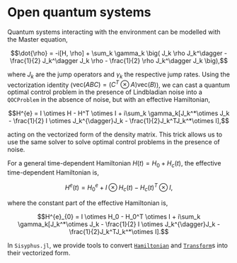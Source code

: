 # Open quantum systems

Quantum systems interacting with the environment can be modelled with the Master equation,

$$\dot{\rho} = -i[H, \rho]  + \sum_k \gamma_k \big( J_k \rho J_k^\dagger - \frac{1}{2} J_k^\dagger J_k \rho - \frac{1}{2} \rho J_k^\dagger J_k \big),$$

where $J_k$ are the jump operators and $\gamma_k$ the respective jump rates. Using the vectorization identity ($\text{vec}(A B C) = (C^T \otimes A)\text{vec}(B)$), we can cast a quantum optimal control problem in the presence of Lindbladian noise into a `QOCProblem` in the absence of noise, but with an effective Hamiltonian,

$$H^{e} = I \otimes H - H^T \otimes I + i\sum_k \gamma_k[J_k^*\otimes J_k - \frac{1}{2} I \otimes J_k^{\dagger}J_k - \frac{1}{2}J_k^TJ_k^*\otimes I],$$

acting on the vectorized form of the density matrix. This trick allows us to use the same solver to solve optimal control problems in the presence of noise.

For a general time-dependent Hamiltonian $H(t) = H_0 + H_c(t)$, the effective time-dependent Hamiltonian is,

$$H^{e}(t) = H^{e}_{0} + I \otimes H_c(t) - H_c(t)^T \otimes I,$$

where the constant part of the effective Hamiltonian is,

$$H^{e}_{0} = I \otimes H_0 - H_0^T \otimes I + i\sum_k \gamma_k[J_k^*\otimes J_k - \frac{1}{2} I \otimes J_k^{\dagger}J_k - \frac{1}{2}J_k^TJ_k^*\otimes I].$$

In `Sisyphus.jl`, we provide tools to convert [`Hamiltonian`](@ref) and [`Transform`](@ref)s into their vectorized form.